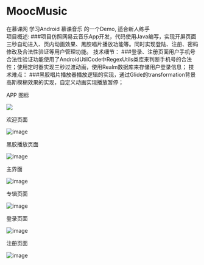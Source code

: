 # MoocMusic
在慕课网 学习Android  慕课音乐 的一个Demo,  适合新人练手   
项目概述:
###项目仿照网易云音乐App开发，代码使用Java编写，实现开屏页面三秒自动进入、页内动画效果、黑胶唱片播放功能等。同时实现登陆、注册、密码修改及合法性验证等用户管理功能。 
技术细节：
###登录、注册页面用户手机号合法性验证功能使用了AndroidUtilCode中RegexUtils类库来判断手机号的合法性；使用定时器实现三秒过渡动画，使用Realm数据库来存储用户登录信息；
技术难点：
###黑胶唱片播放器播放逻辑的实现，通过Glide的transformation背景高斯模糊效果的实现，自定义动画实现播放暂停；

APP 图标

![](https://github.com/nice98k/MoocMusic/blob/master/APP%E6%88%AA%E5%9B%BE/APP%E5%9B%BE%E6%A0%87.png)

欢迎页面

![image](https://github.com/nice98k/MoocMusic/blob/master/APP%E6%88%AA%E5%9B%BE/%E6%AC%A2%E8%BF%8E%E9%A1%B5%E9%9D%A2.png)


黑胶播放页面

![image](https://github.com/nice98k/MoocMusic/blob/master/APP%E6%88%AA%E5%9B%BE/%E9%BB%91%E8%83%B6%E6%92%AD%E6%94%BE%E9%A1%B5%E9%9D%A2.png)

主界面

![image](https://github.com/nice98k/MoocMusic/blob/master/APP%E6%88%AA%E5%9B%BE/%E4%B8%BB%E7%95%8C%E9%9D%A2.png)

专辑页面

![image](https://github.com/nice98k/MoocMusic/blob/master/APP%E6%88%AA%E5%9B%BE/%E4%B8%93%E8%BE%91%E7%95%8C%E9%9D%A2.png)

登录页面

![image](https://github.com/nice98k/MoocMusic/blob/master/APP%E6%88%AA%E5%9B%BE/%E7%99%BB%E5%BD%95%E9%A1%B5%E9%9D%A2.png)

注册页面

![image](https://github.com/nice98k/MoocMusic/blob/master/APP%E6%88%AA%E5%9B%BE/%E6%B3%A8%E5%86%8C.png)
